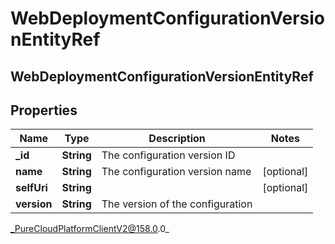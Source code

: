 # WebDeploymentConfigurationVersionEntityRef

## WebDeploymentConfigurationVersionEntityRef

## Properties

|Name | Type | Description | Notes|
|------------ | ------------- | ------------- | -------------|
| **_id** | **String** | The configuration version ID | |
| **name** | **String** | The configuration version name | [optional] |
| **selfUri** | **String** |  | [optional] |
| **version** | **String** | The version of the configuration | |



_PureCloudPlatformClientV2@158.0.0_
